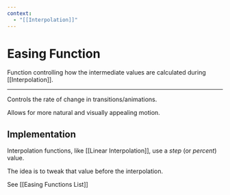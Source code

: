 ```yaml
---
context:
  - "[[Interpolation]]"
---
```


# Easing Function

Function controlling how the intermediate values are calculated during [[Interpolation]].

---

Controls the rate of change in transitions/animations.

Allows for more natural and visually appealing motion.

## Implementation

Interpolation functions, like [[Linear Interpolation]], use a _step_ (or _percent_) value.

The idea is to tweak that value before the interpolation.

See [[Easing Functions List]]
